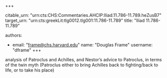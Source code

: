 +++


citable_urn: "urn:cts:CHS:Commentaries.AHCIP:Iliad.11.786-11.789.heZusB7"
target_urn: "urn:cts:greekLit:tlg0012.tlg001:11.786-11.789"
title: "Iliad 11.786-11.789"

authors:
- email: "frame@chs.harvard.edu"
  name: "Douglas Frame"
  username: "dframe"
+++

<p>analysis of Patroclus and Achilles, and Nestor’s advice to Patroclus, in terms of the twin myth (Patroclus either to bring Achilles back to fighting/back to life, or to take his place)</p>